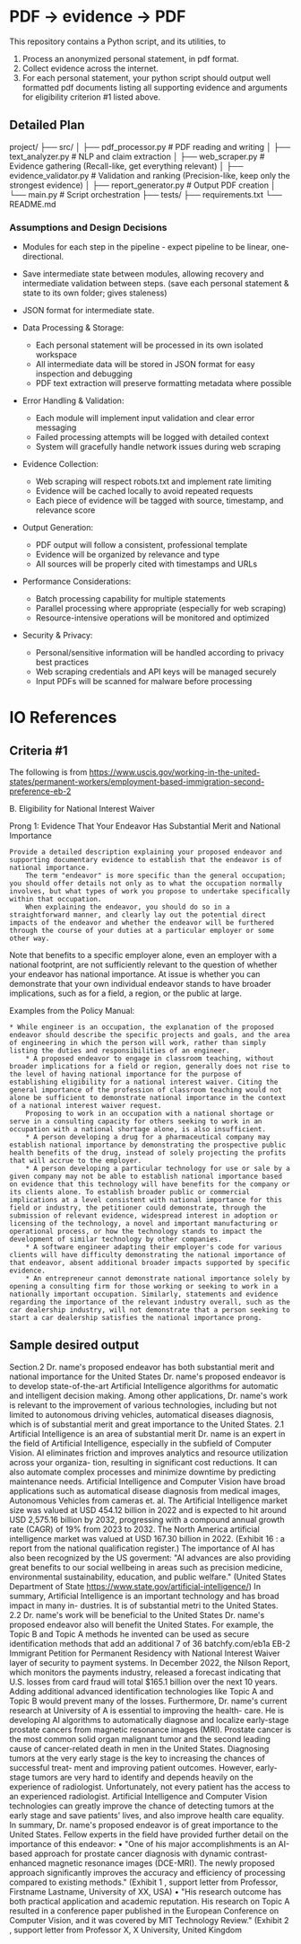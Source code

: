 # PDF -> evidence -> PDF
This repository contains a Python script, and its utilities, to 
1) Process an anonymized personal statement, in pdf format.
2) Collect evidence across the internet.
3) For each personal statement, your python script should output well formatted pdf documents listing all supporting evidence and arguments for eligibility criterion #1 listed above.

## Detailed Plan

project/
├── src/
│   ├── pdf_processor.py      # PDF reading and writing
│   ├── text_analyzer.py      # NLP and claim extraction
│   ├── web_scraper.py        # Evidence gathering (Recall-like, get everything relevant)
│   ├── evidence_validator.py # Validation and ranking (Precision-like, keep only the strongest evidence)
│   ├── report_generator.py   # Output PDF creation
│   └── main.py              # Script orchestration
├── tests/
├── requirements.txt
└── README.md


### Assumptions and Design Decisions
* Modules for each step in the pipeline - expect pipeline to be linear, one-directional.
* Save intermediate state between modules, allowing recovery and intermediate validation between steps. (save each personal statement & state to its own folder; gives staleness)
* JSON format for intermediate state.





* Data Processing & Storage:
  * Each personal statement will be processed in its own isolated workspace
  * All intermediate data will be stored in JSON format for easy inspection and debugging
  * PDF text extraction will preserve formatting metadata where possible
  
* Error Handling & Validation:
  * Each module will implement input validation and clear error messaging
  * Failed processing attempts will be logged with detailed context
  * System will gracefully handle network issues during web scraping
  
* Evidence Collection:
  * Web scraping will respect robots.txt and implement rate limiting
  * Evidence will be cached locally to avoid repeated requests
  * Each piece of evidence will be tagged with source, timestamp, and relevance score
  
* Output Generation:
  * PDF output will follow a consistent, professional template
  * Evidence will be organized by relevance and type
  * All sources will be properly cited with timestamps and URLs
  
* Performance Considerations:
  * Batch processing capability for multiple statements
  * Parallel processing where appropriate (especially for web scraping)
  * Resource-intensive operations will be monitored and optimized

* Security & Privacy:
  * Personal/sensitive information will be handled according to privacy best practices
  * Web scraping credentials and API keys will be managed securely
  * Input PDFs will be scanned for malware before processing




# IO References

## Criteria #1
The following is from https://www.uscis.gov/working-in-the-united-states/permanent-workers/employment-based-immigration-second-preference-eb-2

B. Eligibility for National Interest Waiver

Prong 1: Evidence That Your Endeavor Has Substantial Merit and National Importance

    Provide a detailed description explaining your proposed endeavor and supporting documentary evidence to establish that the endeavor is of national importance.
        The term "endeavor" is more specific than the general occupation; you should offer details not only as to what the occupation normally involves, but what types of work you propose to undertake specifically within that occupation.
        When explaining the endeavor, you should do so in a straightforward manner, and clearly lay out the potential direct impacts of the endeavor and whether the endeavor will be furthered through the course of your duties at a particular employer or some other way.

Note that benefits to a specific employer alone, even an employer with a national footprint, are not sufficiently relevant to the question of whether your endeavor has national importance. At issue is whether you can demonstrate that your own individual endeavor stands to have broader implications, such as for a field, a region, or the public at large.

Examples from the Policy Manual:

    * While engineer is an occupation, the explanation of the proposed endeavor should describe the specific projects and goals, and the area of engineering in which the person will work, rather than simply listing the duties and responsibilities of an engineer.
        * A proposed endeavor to engage in classroom teaching, without broader implications for a field or region, generally does not rise to the level of having national importance for the purpose of establishing eligibility for a national interest waiver. Citing the general importance of the profession of classroom teaching would not alone be sufficient to demonstrate national importance in the context of a national interest waiver request.
        Proposing to work in an occupation with a national shortage or serve in a consulting capacity for others seeking to work in an occupation with a national shortage alone, is also insufficient.
        * A person developing a drug for a pharmaceutical company may establish national importance by demonstrating the prospective public health benefits of the drug, instead of solely projecting the profits that will accrue to the employer.
        * A person developing a particular technology for use or sale by a given company may not be able to establish national importance based on evidence that this technology will have benefits for the company or its clients alone. To establish broader public or commercial implications at a level consistent with national importance for this field or industry, the petitioner could demonstrate, through the submission of relevant evidence, widespread interest in adoption or licensing of the technology, a novel and important manufacturing or operational process, or how the technology stands to impact the development of similar technology by other companies.
        * A software engineer adapting their employer's code for various clients will have difficulty demonstrating the national importance of that endeavor, absent additional broader impacts supported by specific evidence.
        * An entrepreneur cannot demonstrate national importance solely by opening a consulting firm for those working or seeking to work in a nationally important occupation. Similarly, statements and evidence regarding the importance of the relevant industry overall, such as the car dealership industry, will not demonstrate that a person seeking to start a car dealership satisfies the national importance prong.

## Sample desired output

Section.2 Dr. name's proposed endeavor has both substantial merit and national
importance for the United States
Dr. name's proposed endeavor is to develop state-of-the-art Artificial Intelligence algorithms for
automatic and intelligent decision making. Among other applications, Dr. name's work is relevant to
the improvement of various technologies, including but not limited to autonomous driving vehicles,
automatical diseases diagnosis, which is of substantial merit and great importance to the United
States.
2.1 Artificial Intelligence is an area of substantial merit
Dr. name is an expert in the field of Artificial Intelligence, especially in the subfield of Computer
Vision. AI eliminates friction and improves analytics and resource utilization across your organiza-
tion, resulting in significant cost reductions. It can also automate complex processes and minimize
downtime by predicting maintenance needs. Artificial Intelligence and Computer Vision have broad
applications such as automatical disease diagnosis from medical images, Autonomous Vehicles from
cameras et. al.
The Artificial Intelligence market size was valued at USD 454.12 billion in 2022 and is expected to
hit around USD 2,575.16 billion by 2032, progressing with a compound annual growth rate (CAGR)
of 19% from 2023 to 2032. The North America artificial intelligence market was valued at USD
167.30 billion in 2022. (Exhibit 16 : a report from the national qualification register.)
The importance of AI has also been recognized by the US goverment:
"AI advances are also providing great benefits to our social wellbeing in areas such as
precision medicine, environmental sustainability, education, and public welfare." (United
States Department of State https://www.state.gov/artificial-intelligence/)
In summary, Artificial Intelligence is an important technology and has broad impact in many in-
dustries. It is of substantial metri to the United States.
2.2 Dr. name's work will be beneficial to the United States
Dr. name's proposed endeavor also will benefit the United States. For example, the Topic B and
Topic A methods he invented can be used as secure identification methods that add an additional
7 of 36
batchfy.com/eb1a
EB-2 Immigrant Petition for Permanent Residency with National Interest Waiver
layer of security to payment systems. In December 2022, the Nilson Report, which monitors the
payments industry, released a forecast indicating that U.S. losses from card fraud will total $165.1
billion over the next 10 years. Adding additional advanced identification technologies like Topic A
and Topic B would prevent many of the losses.
Furthermore, Dr. name's current research at University of A is essential to improving the health-
care. He is developing AI algorithms to automatically diagnose and localize early-stage prostate
cancers from magnetic resonance images (MRI). Prostate cancer is the most common solid organ
malignant tumor and the second leading cause of cancer-related death in men in the United States.
Diagnosing tumors at the very early stage is the key to increasing the chances of successful treat-
ment and improving patient outcomes. However, early-stage tumors are very hard to identify and
depends heavily on the experience of radiologist. Unfortunately, not every patient has the access
to an experienced radiologist. Artificial Intelligence and Computer Vision technologies can greatly
improve the chance of detecting tumors at the early stage and save patients' lives, and also improve
health care equality. In summary, Dr. name's proposed endeavor is of great importance to the
United States. Fellow experts in the field have provided further detail on the importance of this
endeavor:
• "One of his major accomplishments is an AI-based approach for prostate cancer diagnosis
with dynamic contrast-enhanced magnetic resonance images (DCE-MRI). The newly proposed
approach significantly improves the accuracy and efficiency of processing compared to existing
methods." (Exhibit 1 , support letter from Professor, Firstname Lastname, University of XX,
USA)
• "His research outcome has both practical application and academic reputation. His research
on Topic A resulted in a conference paper published in the European Conference on Computer
Vision, and it was covered by MIT Technology Review." (Exhibit 2 , support letter from
Professor X, X University, United Kingdom
